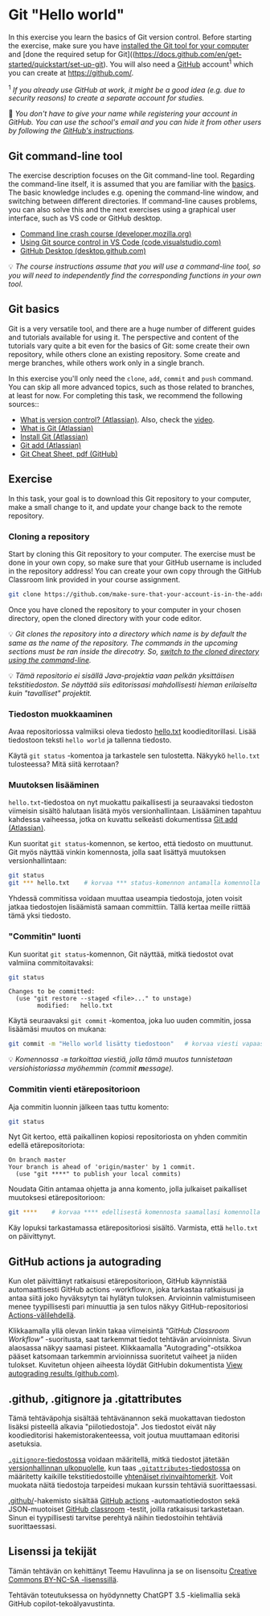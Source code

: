 # Git "Hello world"

In this exercise you learn the basics of Git version control. Before starting the exercise, make sure you have [installed the Git tool for your computer](https://git-scm.com/) and [done the required setup for Git]((https://docs.github.com/en/get-started/quickstart/set-up-git). You will also need a [GitHub](https://github.com/) account<sup>1</sup> which you can create at <https://github.com/>.

<sup>1</sup> <em>If you already use GitHub at work, it might be a good idea (e.g. due to security reasons) to create a separate account for studies.</em>

🔐 *You don't have to give your name while registering your account in GitHub. You can use the school's email and you can hide it from other users by following the [GitHub's instructions](https://docs.github.com/en/account-and-profile/setting-up-and-managing-your-personal-account-on-github/managing-email-preferences/setting-your-commit-email-address#setting-your-commit-email-address-on-github).*

<!--
⛔ *If you absolutely do not want to use GitHub in the course, discuss with your teacher about a possible alternative git service or method for submitting assignments.*
-->

## Git command-line tool

The exercise description focuses on the Git command-line tool. Regarding the command-line itself, it is assumed that you are familiar with the [basics](https://developer.mozilla.org/en-US/docs/Learn/Tools_and_testing/Understanding_client-side_tools/Command_line). The basic knowledge includes e.g. opening the command-line window, and switching between different directories. If command-line causes problems, you can also solve this and the next exercises using a graphical user interface, such as VS code or GitHub desktop.


* [Command line crash course (developer.mozilla.org)](https://developer.mozilla.org/en-US/docs/Learn/Tools_and_testing/Understanding_client-side_tools/Command_line)
* [Using Git source control in VS Code (code.visualstudio.com)](https://code.visualstudio.com/docs/sourcecontrol/overview)
* [GitHub Desktop (desktop.github.com)](https://desktop.github.com/)

💡 *The course instructions assume that you will use a command-line tool, so you will need to independently find the corresponding functions in your own tool.*

## Git basics

Git is a very versatile tool, and there are a huge number of different guides and tutorials available for using it. The perspective and content of the tutorials vary quite a bit even for the basics of Git: some create their own repository, while others clone an existing repository. Some create and merge branches, while others work only in a single branch.

In this exercise you'll only need the `clone`, `add`, `commit` and `push` command. You can skip all more advanced topics, such as those related to branches, at least for now. For completing this task, we recommend the following sources::

* [What is version control? (Atlassian)](https://www.atlassian.com/git/tutorials/what-is-version-control). Also, check the [video](https://youtu.be/xQujH0ElTUg).
* [What is Git (Atlassian)](https://www.atlassian.com/git/tutorials/what-is-git)
* [Install Git (Atlassian)](https://www.atlassian.com/git/tutorials/install-git)
* [Git add (Atlassian)](https://www.atlassian.com/git/tutorials/saving-changes)
* [Git Cheat Sheet, pdf (GitHub)](https://education.github.com/git-cheat-sheet-education.pdf)


## Exercise

In this task, your goal is to download this Git repository to your computer, make a small change to it, and update your change back to the remote repository.

### Cloning a repository

Start by cloning this Git repository to your computer. The exercise must be done in your own copy, so make sure that your GitHub username is included in the repository address! You can create your own copy through the GitHub Classroom link provided in your course assignment.

```sh
git clone https://github.com/make-sure-that-your-account-is-in-the-address.git
```

Once you have cloned the repository to your computer in your chosen directory, open the cloned directory with your code editor.

💡 *Git _clones_ the repository into a directory which name is by default the same as the name of the repository. The commands in the upcoming sections must be ran inside the direcotry. So, [switch to the cloned directory using the command-line](https://en.wikipedia.org/wiki/Cd_(command)).*

💡 *Tämä repositorio ei sisällä Java-projektia vaan pelkän yksittäisen tekstitiedoston. Se näyttää siis editorissasi mahdollisesti hieman erilaiselta kuin "tavalliset" projektit.*


### Tiedoston muokkaaminen

Avaa repositoriossa valmiiksi oleva tiedosto [hello.txt](./hello.txt) koodieditorillasi. Lisää tiedostoon teksti `hello world` ja tallenna tiedosto.

Käytä `git status` -komentoa ja tarkastele sen tulostetta. Näkyykö `hello.txt` tulosteessa? Mitä siitä kerrotaan?


### Muutoksen lisääminen

`hello.txt`-tiedostoa on nyt muokattu paikallisesti ja seuraavaksi tiedoston viimeisin sisältö halutaan lisätä myös versionhallintaan. Lisääminen tapahtuu kahdessa vaiheessa, jotka on kuvattu selkeästi dokumentissa [Git add (Atlassian)](https://www.atlassian.com/git/tutorials/saving-changes).

Kun suoritat `git status`-komennon, se kertoo, että tiedosto on muuttunut. Git myös näyttää vinkin komennosta, jolla saat lisättyä muutoksen versionhallintaan:

```sh
git status
git *** hello.txt    # korvaa *** status-komennon antamalla komennolla
```

Yhdessä commitissa voidaan muuttaa useampia tiedostoja, joten voisit jatkaa tiedostojen lisäämistä samaan committiin. Tällä kertaa meille riittää tämä yksi tiedosto.


### "Commitin" luonti

Kun suoritat `git status`-komennon, Git näyttää, mitkä tiedostot ovat valmiina commitoitavaksi:

```sh
git status
```

```
Changes to be committed:
  (use "git restore --staged <file>..." to unstage)
        modified:   hello.txt
```

Käytä seuraavaksi `git commit` -komentoa, joka luo uuden commitin, jossa lisäämäsi muutos on mukana:

```sh
git commit -m "Hello world lisätty tiedostoon"   # korvaa viesti vapaasti valitsemallasi tekstillä
```

💡 *Komennossa `-m` tarkoittaa viestiä, jolla tämä muutos tunnistetaan versiohistoriassa myöhemmin (commit **m**essage).*


### Commitin vienti etärepositorioon

Aja commitin luonnin jälkeen taas tuttu komento:

```sh
git status
```

Nyt Git kertoo, että paikallinen kopiosi repositoriosta on yhden commitin edellä etärepositoriota:

```
On branch master
Your branch is ahead of 'origin/master' by 1 commit.
  (use "git ****" to publish your local commits)
```

Noudata Gitin antamaa ohjetta ja anna komento, jolla julkaiset paikalliset muutoksesi etärepositorioon:

```sh
git ****    # korvaa **** edellisestä komennosta saamallasi komennolla
```

Käy lopuksi tarkastamassa etärepositoriosi sisältö. Varmista, että `hello.txt` on päivittynyt.


## GitHub actions ja autograding

Kun olet päivittänyt ratkaisusi etärepositorioon, GitHub käynnistää automaattisesti GitHub actions -workflow:n, joka tarkastaa ratkaisusi ja antaa siitä joko hyväksytyn tai hylätyn tuloksen. Arvioinnin valmistumiseen menee tyypillisesti pari minuuttia ja sen tulos näkyy GitHub-repositoriosi [Actions-välilehdellä](../../actions/workflows/classroom.yml).

Klikkaamalla yllä olevan linkin takaa viimeisintä *"GitHub Classroom Workflow"* -suoritusta, saat tarkemmat tiedot tehtävän arvioinnista. Sivun alaosassa näkyy saamasi pisteet. Klikkaamalla "Autograding"-otsikkoa pääset katsomaan tarkemmin arvioinnissa suoritetut vaiheet ja niiden tulokset. Kuvitetun ohjeen aiheesta löydät GitHubin dokumentista [View autograding results (github.com)](https://docs.github.com/en/education/manage-coursework-with-github-classroom/learn-with-github-classroom/view-autograding-results).


## .github, .gitignore ja .gitattributes

Tämä tehtäväpohja sisältää tehtävänannon sekä muokattavan tiedoston lisäksi pisteellä alkavia "piilotiedostoja". Jos tiedostot eivät näy koodieditorisi hakemistorakenteessa, voit joutua muuttamaan editorisi asetuksia.

[`.gitignore`-tiedostossa](./.gitignore) voidaan määritellä, mitkä tiedostot jätetään [versionhallinnan ulkopuolelle](https://git-scm.com/docs/gitignore), kun taas [`.gitattributes`-tiedostossa](./.gitattributes) on määritetty kaikille tekstitiedostoille [yhtenäiset rivinvaihtomerkit](https://docs.github.com/en/get-started/getting-started-with-git/configuring-git-to-handle-line-endings). Voit muokata näitä tiedostoja tarpeidesi mukaan kurssin tehtäviä suorittaessasi.

[.github/](./.github/)-hakemisto sisältää [GitHub actions](https://github.com/features/actions) -automaatiotiedoston sekä JSON-muotoiset [GitHub classroom](https://education.github.com/) -testit, joilla ratkaisusi tarkastetaan. Sinun ei tyypillisesti tarvitse perehtyä näihin tiedostoihin tehtäviä suorittaessasi.


## Lisenssi ja tekijät

Tämän tehtävän on kehittänyt Teemu Havulinna ja se on lisensoitu [Creative Commons BY-NC-SA -lisenssillä](https://creativecommons.org/licenses/by-nc-sa/4.0/).

Tehtävän toteutuksessa on hyödynnetty ChatGPT 3.5 -kielimallia sekä GitHub copilot-tekoälyavustinta.
